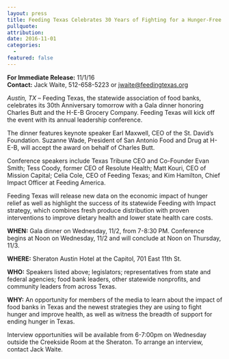 ```yaml
---
layout: press
title: Feeding Texas Celebrates 30 Years of Fighting for a Hunger-Free Texas with State & Community Leaders
pullquote: 
attribution: 
date: 2016-11-01
categories:
  - 
featured: false
---  
```

**For Immediate Release:** 11/1/16   
**Contact:** Jack Waite, 512-658-5223 or jwaite@feedingtexas.org

*Austin, TX* – Feeding Texas, the statewide association of food banks, celebrates its 30th Anniversary tomorrow with a Gala dinner honoring Charles Butt and the H-E-B Grocery Company. Feeding Texas will kick off the event with its annual leadership conference.

The dinner features keynote speaker Earl Maxwell, CEO of the St. David’s Foundation. Suzanne Wade, President of San Antonio Food and Drug at H-E-B, will accept the award on behalf of Charles Butt.

Conference speakers include Texas Tribune CEO and Co-Founder Evan Smith; Tess Coody, former CEO of Resolute Health; Matt Kouri, CEO of Mission Capital; Celia Cole, CEO of Feeding Texas; and Kim Hamilton, Chief Impact Officer at Feeding America.

Feeding Texas will release new data on the economic impact of hunger relief as well as highlight the success of its statewide Feeding with Impact strategy, which combines fresh produce distribution with proven interventions to improve dietary health and lower state health care costs.

**WHEN:** Gala dinner on Wednesday, 11/2, from  7-8:30 PM. Conference begins at Noon on Wednesday, 11/2 and will conclude at Noon on Thursday, 11/3.

**WHERE:** Sheraton Austin Hotel at the Capitol, 701 East 11th St.
  
**WHO:** Speakers listed above; legislators; representatives from state and federal agencies; food bank leaders, other statewide nonprofits, and community leaders from across Texas.
 
**WHY:** An opportunity for members of the media to learn about the impact of food banks in Texas and the newest strategies they are using to fight hunger and improve health, as well as witness the breadth of support for ending hunger in Texas.

Interview opportunities will be available from 6-7:00pm on Wednesday outside the Creekside Room at the Sheraton. To arrange an interview, contact Jack Waite.
